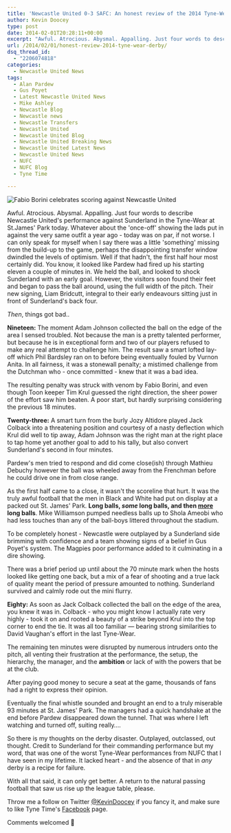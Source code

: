 ```yaml
---
title: 'Newcastle United 0-3 SAFC: An honest review of the 2014 Tyne-Wear derby'
author: Kevin Doocey
type: post
date: 2014-02-01T20:28:11+00:00
excerpt: "Awful. Atrocious. Abysmal. Appalling. Just four words to describe Newcastle United's performance against Sunderland in the Tyne-Wear at St.James' Park today"
url: /2014/02/01/honest-review-2014-tyne-wear-derby/
dsq_thread_id:
  - "2206074818"
categories:
  - Newcastle United News
tags:
  - Alan Pardew
  - Gus Poyet
  - Latest Newcastle United News
  - Mike Ashley
  - Newcastle Blog
  - Newcastle news
  - Newcastle Transfers
  - Newcastle United
  - Newcastle United Blog
  - Newcastle United Breaking News
  - Newcastle United Latest News
  - Newcastle United News
  - NUFC
  - NUFC Blog
  - Tyne Time

---
```

![Fabio Borini celebrates scoring against Newcastle United](https://www.tynetime.com/wp-content/uploads/2014/02/Fabio-Borini-Newcastle.jpg "Sunderland - Ran out deserved winners in a one-sided affair at St. James' Park")

Awful. Atrocious. Abysmal. Appalling. Just four words to describe Newcastle United's performance against Sunderland in the Tyne-Wear at St.James' Park today. Whatever about the 'once-off' showing the lads put in against the very same outfit a year ago - today was on par, if not worse. I can only speak for myself when I say there was a little 'something' missing from the build-up to the game, perhaps the disappointing transfer window dwindled the levels of optimism. Well if that hadn't, the first half hour most certainly did. You know, it looked like Pardew had fired up his starting eleven a couple of minutes in. We held the ball, and looked to shock Sunderland with an early goal. However, the visitors soon found their feet and began to pass the ball around, using the full width of the pitch.  Their new signing, Liam Bridcutt, integral to their early endeavours sitting just in front of Sunderland's back four. 

_Then_, things got bad..

**Nineteen:** The moment Adam Johnson collected the ball on the edge of the area I sensed troubled. Not because the man is a pretty talented performer, but because he is in exceptional form and two of our players refused to make any real attempt to challenge him. The result saw a smart lofted lay-off which Phil Bardsley ran on to before being eventually fouled by Vurnon Anita. In all fairness, it was a stonewall penalty; a mistimed challenge from the Dutchman who - once committed - knew that it was a bad idea.

The resulting penalty was struck with venom by Fabio Borini, and even though Toon keeper Tim Krul guessed the right direction, the sheer power of the effort saw him beaten. A poor start, but hardly surprising considering the previous 18 minutes.

**Twenty-three:** A smart turn from the burly Jozy Altidore played Jack Colback into a threatening position and courtesy of a nasty deflection which Krul did well to tip away, Adam Johnson was the right man at the right place to tap home yet another goal to add to his tally, but also convert Sunderland's second in four minutes.

Pardew's men tried to respond and did come close(ish) through Mathieu Debuchy however the ball was wheeled away from the Frenchman before he could drive one in from close range.

As the first half came to a close, it wasn't the scoreline that hurt. It was the truly awful football that the men in Black and White had put on display at a packed out St. James' Park. **Long balls, _some_ long balls, and then <span style="text-decoration: underline;">more</span> long balls**. Mike Williamson pumped needless balls up to Shola Ameobi who had less touches than any of the ball-boys littered throughout the stadium.

To be completely honest - Newcastle were outplayed by a Sunderland side brimming with confidence and a team showing signs of a belief in Gus Poyet's system. The Magpies poor performance added to it culminating in a dire showing.

There was a brief period up until about the 70 minute mark when the hosts looked like getting one back, but a mix of a fear of shooting and a true lack of quality meant the period of pressure amounted to nothing. Sunderland survived and calmly rode out the mini flurry.

**Eighty:** As soon as Jack Colback collected the ball on the edge of the area, you knew it was in. Colback - who you might know I actually rate very highly - took it on and rooted a beauty of a strike beyond Krul into the top corner to end the tie. It was all too familiar — bearing strong similarities to David Vaughan's effort in the last Tyne-Wear.

The remaining ten minutes were disrupted by numerous intruders onto the pitch, all venting their frustration at the performance, the setup, the hierarchy, the manager, and the **ambition** or lack of with the powers that be at the club.

After paying good money to secure a seat at the game, thousands of fans had a right to express their opinion.

Eventually the final whistle sounded and brought an end to a truly miserable 93 minutes at St. James' Park. The managers had a quick handshake at the end before Pardew disappeared down the tunnel. That was where I left watching and turned off, suiting really&#8230;.

So there is my thoughts on the derby disaster. Outplayed, outclassed, out thought. Credit to Sunderland for their commanding performance but my word, that was one of the worst Tyne-Wear performances from NUFC that I have seen in my lifetime. It lacked heart - and the absence of that in _any_ derby is a recipe for failure.

With all that said, it can only get better. A return to the natural passing football that saw us rise up the league table, please.

Throw me a follow on Twitter [@KevinDoocey](https://twitter.com/kevindoocey "Kevin Doocey Twitter") if you fancy it, and make sure to like Tyne Time's [Facebook](http://www.facebook.com/tynetime "Tyne Time Facebook") page.

Comments welcomed 🙂
